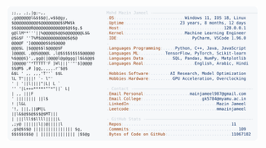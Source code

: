 <picture>
  <source srcset="https://raw.githubusercontent.com/mmazinjameel/mmazinjameel/main/dark_mode.svg?v=1752733020" media="(prefers-color-scheme: dark)">
  <img src="https://raw.githubusercontent.com/mmazinjameel/mmazinjameel/main/light_mode.svg?v=1752733020">
</picture>
